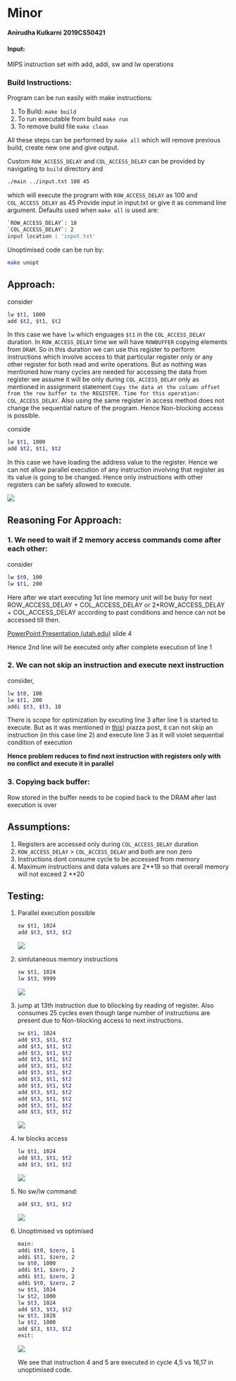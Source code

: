# Minor

**Anirudha Kulkarni**
**2019CS50421**

#### Input:

MIPS instruction set with add, addi, sw and lw operations

### Build Instructions:

Program can be run easily with make instructions:

1. To Build: `make build`
2. To run executable from build `make run`
3. To remove build file `make clean`

All these steps can be performed by `make all` which will remove previous build, create new one and give output.

Custom `ROW_ACCESS_DELAY` and `COL_ACCESS_DELAY` can be provided by navigating to `build` directory and 
```bash
./main ../input.txt 100 45
```
which will execute the program with `ROW_ACCESS_DELAY` as 100 and `COL_ACCESS_DELAY` as 45
Provide input in input.txt or give it as command line argument.
Defaults used when `make all` is used are:
```bash
`ROW_ACCESS_DELAY`: 10
`COL_ACCESS_DELAY`: 2
input location : 'input.txt' 
```

Unoptimised code can be run by:
```bash
make unopt
```
## Approach:
consider
```bash
lw $t1, 1000
add $t2, $t1, $t2
```
In this case we have `lw` which enguages `$t1` in the `COL_ACCESS_DELAY` duration. In `ROW_ACCESS_DELAY` time we will have `ROWBUFFER` copying elements from `DRAM`. So in this duration we can use this register to perform instructions which involve access to that particular register only or any other register for both read and write operations.
But as nothing was mentioned how many cycles are needed for accessing the data from register we assume it will be only during `COL_ACCESS_DELAY` only as mentioned in assignment statement `Copy the data at the column offset from the row buffer to the REGISTER. Time for this operation: COL_ACCESS_DELAY`.
Also using the same register in access method does not change the sequential nature of the program. Hence Non-blocking access is possible.

conside
```bash
lw $t1, 1000
add $t2, $t1, $t2
```
In this case we have loading the address value to the register. Hence we can not allow parallel execution of any instruction involving that register as its value is going to be changed. Hence only instructions with other registers can be safely allowed to execute.

![](image/readme/1616320418219.png)




## Reasoning For Approach:

### 1. We need to wait if 2 memory access commands come after each other:

consider

```bash
lw $t0, 100
lw $t1, 200
```

Here after we start executing 1st line memory unit will be busy for next ROW_ACCESS_DELAY + COL_ACCESS_DELAY or 2*ROW_ACCESS_DELAY + COL_ACCESS_DELAY according to past conditions and hence can not be accessed till then.

[PowerPoint Presentation (utah.edu)](https://my.eng.utah.edu/~cs7810/pres/11-7810-12.pdf) slide 4

Hence 2nd line will be executed only after complete execution of line 1

### 2. We can not skip an instruction and execute next instruction

consider,

```bash
lw $t0, 100
lw $t1, 200
addi $t3, $t3, 10
```

There is scope for optimization by excuting line 3 after line 1 is started to execute. But as it was mentioned in [this](https://piazza.com/class/kl581hef8tz6p7?cid=56)) piazza post, it can not skip an instruction (in this case line 2) and execute line 3 as it will violet sequential condition of execution

**Hence problem reduces to find next instruction with registers only with no conflict and execute it in parallel**


### 3. Copying back buffer:

Row stored in the buffer needs to be copied back to the DRAM after last execution is over

## Assumptions:
1. Registers are accessed only during `COL_ACCESS_DELAY` duration
2. `ROW_ACCESS_DELAY` > `COL_ACCESS_DELAY` and both are non zero
3. Instructions dont consume cycle to be accessed from memory
4. Maximum instructions and data values are 2**19 so that overall memory will not exceed 2 **20 

## Testing:

1. Parallel execution possible

   ```bash
   sw $t1, 1024
   add $t3, $t3, $t2

   ```

   ![](image/readme/1616327991458.png)
2. simlutaneous memory instructions

   ```bash
   sw $t1, 1024
   lw $t3, 9999
   ``````

   ![](image/readme/1616327893774.png)
3. jump at 13th instruction due to bllocking by reading of register.
Also consumes 25 cycles even though large number of instructions are present due to Non-blocking access to next instructions.

   ```bash
   sw $t1, 1024
   add $t3, $t1, $t2
   add $t3, $t1, $t2
   add $t3, $t1, $t2
   add $t3, $t1, $t2
   add $t3, $t1, $t2
   add $t3, $t1, $t2
   add $t3, $t1, $t2
   add $t3, $t1, $t2
   add $t3, $t1, $t2
   add $t3, $t1, $t2
   add $t3, $t1, $t2
   add $t3, $t3, $t2
   ```

   ![](image/readme/1616328153135.png)
   
4. lw blocks access

   ```bash
   lw $t1, 1024
   add $t3, $t1, $t2
   add $t3, $t1, $t2
   ```

   ![](image/readme/1616328220281.png)
   
5.  No sw/lw command: 
      ```bash
      add $t3, $t1, $t2
      ```
   
      ![](image/readme/1616331612812.png)
6. Unoptimised vs optimised
   ```bash
   main:
   addi $t0, $zero, 1
   addi $t1, $zero, 2
   sw $t0, 1000
   addi $t1, $zero, 2
   addi $t1, $zero, 2
   addi $t0, $zero, 2
   sw $t1, 1024
   lw $t2, 1000
   lw $t3, 1024
   add $t3, $t3, $t2
   sw $t3, 1028
   lw $t2, 1000
   add $t3, $t3, $t2
   exit:
   ```
   ![](image/readme/1616334629523.png)

   We see that instruction 4 and 5 are executed in cycle 4,5 vs 16,17 in unoptimised code.